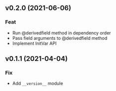 ## v0.2.0 (2021-06-06)

### Feat

- Run @derivedfield method in dependency order
- Pass field arguments to @derivedfield method
- Implement InitVar API

## v0.1.1 (2021-04-04)

### Fix

- Add `__version__` module
